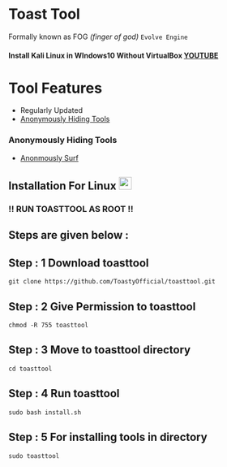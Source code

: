 # Toast Tool
Formally known as FOG *(finger of god)* `Evolve Engine`
#### Install Kali Linux in WIndows10 Without VirtualBox [YOUTUBE](https://www.youtube.com/watch?v=AfVH54edAHU)

# Tool Features
- Regularly Updated
- [Anonymously Hiding Tools](#anonymously-hiding-tools)

### Anonymously Hiding Tools
- [Anonmously Surf](https://github.com/Und3rf10w/kali-anonsurf)


## Installation For Linux <img src="https://konpa.github.io/devicon/devicon.git/icons/linux/linux-original.svg" width="25" height="25"/></p><p align="center">


### !! RUN TOASTTOOL AS ROOT !!


## Steps are given below : 


## Step : 1 Download toasttool

    git clone https://github.com/ToastyOfficial/toasttool.git

## Step : 2 Give Permission to toasttool
    
    chmod -R 755 toasttool  

## Step : 3 Move to toasttool directory

    cd toasttool

## Step : 4 Run toasttool
    
    sudo bash install.sh

## Step : 5 For installing tools in directory

    sudo toasttool
